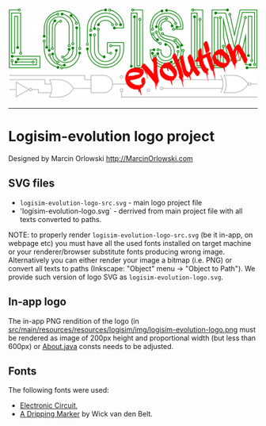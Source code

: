 [![Logisim-evolution](logisim-evolution-logo.svg)](https://github.com/logisim-evolution/logisim-evolution)

---

# Logisim-evolution logo project #

Designed by Marcin Orlowski <http://MarcinOrlowski.com>

## SVG files ##

* `logisim-evolution-logo-src.svg` - main logo project file
* 'logisim-evolution-logo.svg` - derrived from main project file with all texts converted to paths.

NOTE: to properly render `logisim-evolution-logo-src.svg` (be it in-app, on webpage etc) you must
have all the used fonts installed on target machine or your renderer/browser substitute fonts
producing wrong image. Alternatively you can either render your image a bitmap (i.e. PNG) or
convert all texts to paths (Inkscape: "Object" menu -> "Object to Path"). We provide such version
of logo SVG as `logisim-evolution-logo.svg`.

## In-app logo ##

The in-app PNG rendition of the logo (in [src/main/resources/resources/logisim/img/logisim-evolution-logo.png](../src/main/resources/resources/logisim/img/logisim-evolution-logo.png)
must be rendered as image of 200px height and proportional width (but less than 600px)
or [About.java](../src/main/java/com/cburch/logisim/gui/start/About.java) consts needs to be adjusted.

## Fonts ##

The following fonts were used:

* [Electronic Circuit](https://textfonts.net/electronic-circuit-font.html),
* [A Dripping Marker](https://www.1001freefonts.com/a-dripping-marker.font) by Wick van den Belt.
